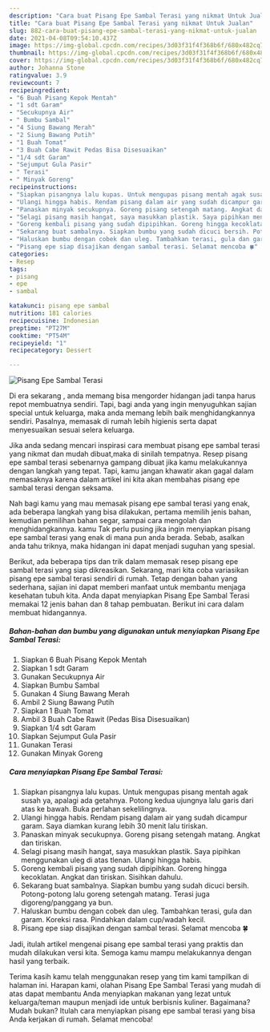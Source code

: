 ```yaml
---
description: "Cara buat Pisang Epe Sambal Terasi yang nikmat Untuk Jualan"
title: "Cara buat Pisang Epe Sambal Terasi yang nikmat Untuk Jualan"
slug: 882-cara-buat-pisang-epe-sambal-terasi-yang-nikmat-untuk-jualan
date: 2021-04-08T09:54:10.437Z
image: https://img-global.cpcdn.com/recipes/3d03f31f4f368b6f/680x482cq70/pisang-epe-sambal-terasi-foto-resep-utama.jpg
thumbnail: https://img-global.cpcdn.com/recipes/3d03f31f4f368b6f/680x482cq70/pisang-epe-sambal-terasi-foto-resep-utama.jpg
cover: https://img-global.cpcdn.com/recipes/3d03f31f4f368b6f/680x482cq70/pisang-epe-sambal-terasi-foto-resep-utama.jpg
author: Johanna Stone
ratingvalue: 3.9
reviewcount: 7
recipeingredient:
- "6 Buah Pisang Kepok Mentah"
- "1 sdt Garam"
- "Secukupnya Air"
- " Bumbu Sambal"
- "4 Siung Bawang Merah"
- "2 Siung Bawang Putih"
- "1 Buah Tomat"
- "3 Buah Cabe Rawit Pedas Bisa Disesuaikan"
- "1/4 sdt Garam"
- "Sejumput Gula Pasir"
- " Terasi"
- " Minyak Goreng"
recipeinstructions:
- "Siapkan pisangnya lalu kupas. Untuk mengupas pisang mentah agak susah ya, apalagi ada getahnya. Potong kedua ujungnya lalu garis dari atas ke bawah. Buka perlahan sekelilingnya."
- "Ulangi hingga habis. Rendam pisang dalam air yang sudah dicampur garam. Saya diamkan kurang lebih 30 menit lalu tiriskan."
- "Panaskan minyak secukupnya. Goreng pisang setengah matang. Angkat dan tiriskan."
- "Selagi pisang masih hangat, saya masukkan plastik. Saya pipihkan menggunakan uleg di atas tlenan. Ulangi hingga habis."
- "Goreng kembali pisang yang sudah dipipihkan. Goreng hingga kecoklatan. Angkat dan tiriskan. Sisihkan dahulu."
- "Sekarang buat sambalnya. Siapkan bumbu yang sudah dicuci bersih. Potong-potong lalu goreng setengah matang. Terasi juga digoreng/panggang ya bun."
- "Haluskan bumbu dengan cobek dan uleg. Tambahkan terasi, gula dan garam. Koreksi rasa. Pindahkan dalam cup/wadah kecil."
- "Pisang epe siap disajikan dengan sambal terasi. Selamat mencoba 🍀"
categories:
- Resep
tags:
- pisang
- epe
- sambal

katakunci: pisang epe sambal 
nutrition: 181 calories
recipecuisine: Indonesian
preptime: "PT27M"
cooktime: "PT54M"
recipeyield: "1"
recipecategory: Dessert

---
```



![Pisang Epe Sambal Terasi](https://img-global.cpcdn.com/recipes/3d03f31f4f368b6f/680x482cq70/pisang-epe-sambal-terasi-foto-resep-utama.jpg)

Di era  sekarang , anda memang bisa mengorder hidangan jadi tanpa harus repot membuatnya sendiri. Tapi, bagi anda yang ingin menyuguhkan sajian special untuk keluarga, maka anda memang lebih baik menghidangkannya sendiri. Pasalnya, memasak di rumah lebih higienis serta dapat menyesuaikan sesuai selera keluarga.

Jika anda sedang mencari inspirasi cara membuat pisang epe sambal terasi yang nikmat dan mudah dibuat,maka di sinilah tempatnya. Resep pisang epe sambal terasi  sebenarnya gampang dibuat jika kamu melakukannya dengan langkah yang tepat. Tapi, kamu jangan khawatir akan gagal dalam memasaknya 
karena dalam artikel ini kita akan membahas pisang epe sambal terasi dengan seksama.  



Nah bagi kamu yang mau memasak pisang epe sambal terasi yang enak, ada beberapa langkah yang bisa dilakukan, pertama memilih jenis bahan, kemudian pemilihan bahan segar, sampai cara mengolah dan menghidangkannya. kamu Tak perlu pusing jika ingin menyiapkan pisang epe sambal terasi yang enak di mana pun anda berada. Sebab, asalkan anda  tahu triknya, maka hidangan ini dapat menjadi suguhan yang spesial.

Berikut, ada beberapa tips dan trik dalam memasak resep pisang epe sambal terasi yang siap dikreasikan. Sekarang, mari kita coba variasikan pisang epe sambal terasi sendiri di rumah. Tetap dengan bahan yang sederhana, sajian ini dapat memberi manfaat untuk membantu menjaga kesehatan tubuh kita. Anda dapat menyiapkan Pisang Epe Sambal Terasi memakai 12 jenis bahan dan 8 tahap pembuatan. Berikut ini cara dalam membuat hidangannya.

<!--inarticleads1-->

##### Bahan-bahan dan bumbu yang digunakan untuk menyiapkan Pisang Epe Sambal Terasi:

1. Siapkan 6 Buah Pisang Kepok Mentah
1. Siapkan 1 sdt Garam
1. Gunakan Secukupnya Air
1. Siapkan  Bumbu Sambal
1. Gunakan 4 Siung Bawang Merah
1. Ambil 2 Siung Bawang Putih
1. Siapkan 1 Buah Tomat
1. Ambil 3 Buah Cabe Rawit (Pedas Bisa Disesuaikan)
1. Siapkan 1/4 sdt Garam
1. Siapkan Sejumput Gula Pasir
1. Gunakan  Terasi
1. Gunakan  Minyak Goreng




<!--inarticleads2-->

##### Cara menyiapkan Pisang Epe Sambal Terasi:

1. Siapkan pisangnya lalu kupas. Untuk mengupas pisang mentah agak susah ya, apalagi ada getahnya. Potong kedua ujungnya lalu garis dari atas ke bawah. Buka perlahan sekelilingnya.
1. Ulangi hingga habis. Rendam pisang dalam air yang sudah dicampur garam. Saya diamkan kurang lebih 30 menit lalu tiriskan.
1. Panaskan minyak secukupnya. Goreng pisang setengah matang. Angkat dan tiriskan.
1. Selagi pisang masih hangat, saya masukkan plastik. Saya pipihkan menggunakan uleg di atas tlenan. Ulangi hingga habis.
1. Goreng kembali pisang yang sudah dipipihkan. Goreng hingga kecoklatan. Angkat dan tiriskan. Sisihkan dahulu.
1. Sekarang buat sambalnya. Siapkan bumbu yang sudah dicuci bersih. Potong-potong lalu goreng setengah matang. Terasi juga digoreng/panggang ya bun.
1. Haluskan bumbu dengan cobek dan uleg. Tambahkan terasi, gula dan garam. Koreksi rasa. Pindahkan dalam cup/wadah kecil.
1. Pisang epe siap disajikan dengan sambal terasi. Selamat mencoba 🍀




Jadi, itulah artikel mengenai  pisang epe sambal terasi  yang praktis dan mudah dilakukan versi kita. Semoga kamu mampu melakukannya dengan hasil yang terbaik. 

Terima kasih kamu telah menggunakan resep yang tim kami tampilkan di halaman ini. Harapan kami, olahan  Pisang Epe Sambal Terasi yang mudah di atas dapat membantu Anda menyiapkan makanan yang lezat untuk keluarga/teman maupun menjadi ide untuk berbisnis kuliner. Bagaimana? Mudah bukan? Itulah cara menyiapkan pisang epe sambal terasi yang bisa Anda kerjakan di rumah. Selamat mencoba!

